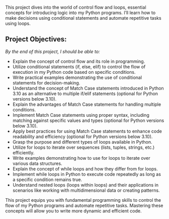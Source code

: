 This project dives into the world of control flow and loops, essential concepts for introducing logic into my Python programs. I’ll learn how to make decisions using conditional statements and automate repetitive tasks using loops.

## Project Objectives:
*By the end of this project, I should be able to:*

- Explain the concept of control flow and its role in programming.
- Utilize conditional statements (if, else, elif) to control the flow of execution in my Python code based on specific conditions.
- Write practical examples demonstrating the use of conditional statements for decision-making.
- Understand the concept of Match Case statements introduced in Python 3.10 as an alternative to multiple if/elif statements (optional for Python versions below 3.10).
- Explain the advantages of Match Case statements for handling multiple conditions.
- Implement Match Case statements using proper syntax, including matching against specific values and types (optional for Python versions below 3.10).
- Apply best practices for using Match Case statements to enhance code readability and efficiency (optional for Python versions below 3.10).
- Grasp the purpose and different types of loops available in Python.
- Utilize for loops to iterate over sequences (lists, tuples, strings, etc.) efficiently.
- Write examples demonstrating how to use for loops to iterate over various data structures.
- Explain the concept of while loops and how they differ from for loops.
- Implement while loops in Python to execute code repeatedly as long as a specific condition remains true.
- Understand nested loops (loops within loops) and their applications in scenarios like working with multidimensional data or creating patterns.

This project equips you with fundamental programming skills to control the flow of my Python programs and automate repetitive tasks. Mastering these concepts will allow you to write more dynamic and efficient code.